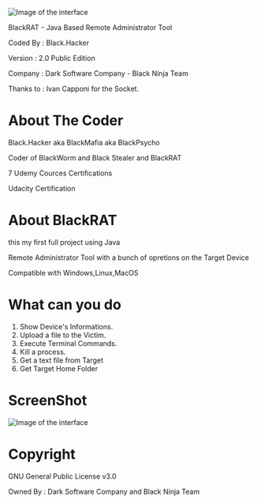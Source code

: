 ![Image of the interface](https://github.com/BlackHacker511/BlackRAT/raw/master/logo.png)

BlackRAT - Java Based Remote Administrator Tool

Coded By   : Black.Hacker

Version    : 2.0 Public Edition

Company    : Dark Software Company - Black Ninja Team

Thanks to  : Ivan Capponi for the Socket.


# About The Coder
Black.Hacker aka BlackMafia aka BlackPsycho

Coder of BlackWorm and Black Stealer and BlackRAT

7 Udemy Cources Certifications

Udacity Certification


# About BlackRAT
this my first full project using Java 

Remote Administrator Tool with a bunch of opretions on the Target Device

Compatible with Windows,Linux,MacOS
 
 
 # What can you do
1. Show Device's Informations.
2. Upload a file to the Victim.
3. Execute Terminal Commands.
4. Kill a process.
5. Get a text file from Target
6. Get Target Home Folder

# ScreenShot
![Image of the interface](https://i.imgur.com/lawrUQj.png)

# Copyright
GNU General Public License v3.0

Owned By : Dark Software Company and Black Ninja Team
